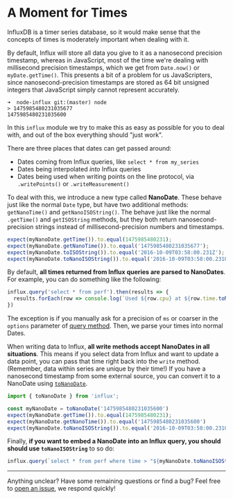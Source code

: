 # A Moment for Times

InfluxDB is a timer series database, so it would make sense that the concepts of times is moderately important when dealing with it.

By default, Influx will store all data you give to it as a nanosecond precision timestamp, whereas in JavaScript, most of the time we're dealing with millisecond precision timestamps, which we get from `Date.now()` or `myDate.getTime()`. This presents a bit of a problem for us JavaScripters, since nanosecond-precision timestamps are stored as 64 bit unsigned integers that JavaScript simply cannot represent accurately.

```
➜  node-influx git:(master) node
> 1475985480231035677
1475985480231035600
```

In this `influx` module we try to make this as easy as possible for you to deal with, and out of the box everything should "just work".

There are three places that dates can get passed around:

- Dates coming from Influx queries, like `select * from my_series`
- Dates being interpolated _into_ Influx queries
- Dates being used when writing points on the line protocol, via `.writePoints()` or `.writeMeasurement()`

To deal with this, we introduce a new type called **NanoDate**. These behave just like the normal `Date` type, but have two additional methods: `getNanoTime()` and `getNanoISOString()`. The behave just like the normal `.getTime()` and `getISOString` methods, but they both return nanosecond-precision strings instead of millisecond-precision numbers and timestamps.

```js
expect(myNanoDate.getTime()).to.equal(1475985480231);
expect(myNanoDate.getNanoTime()).to.equal('1475985480231035677');
expect(myNanoDate.toISOString()).to.equal('2016-10-09T03:58:00.231Z');
expect(myNanoDate.toNanoISOString()).to.equal('2016-10-09T03:58:00.231035677Z');
```

By default, **all times returned from Influx queries are parsed to NanoDates**. For example, you can do something like the following:

```js
influx.query('select * from perf').then(results => {
  results.forEach(row => console.log(`Used ${row.cpu} at ${row.time.toNanoISOString()}`))
})
```

The exception is if you manually ask for a precision of `ms` or coarser in the `options` parameter of [query method](https://node-influx.github.io/class/src/index.js~InfluxDB.html#instance-method-query). Then, we parse your times into normal Dates.

When writing data to Influx, **all write methods accept NanoDates in all situations**. This means if you select data from Influx and want to update a data point, you can pass that time right back into the `write` method. (Remember, data within series are unique by their time!) If you have a nanosecond timestamp from some external source, you can convert it to a NanoDate using [`toNanoDate`](https://node-influx.github.io/function/index.html#static-function-toNanoDate).

```js
import { toNanoDate } from 'influx';

const myNanoDate = toNanoDate('1475985480231035600')
expect(myNanoDate.getTime()).to.equal(1475985480231);
expect(myNanoDate.getNanoTime()).to.equal('1475985480231035600')
expect(myNanoDate.toNanoISOString()).to.equal('2016-10-09T03:58:00.231035600Z')
```

Finally, **if you want to embed a NanoDate into an Influx query, you should should use `toNanoISOString`** to so do:

```js
influx.query(`select * from perf where time > "${myNanoDate.toNanoISOString()}"`)
```

---

Anything unclear? Have some remaining questions or find a bug? Feel free to [open an issue](https://github.com/node-influx/node-influx/issues/new), we respond quickly!